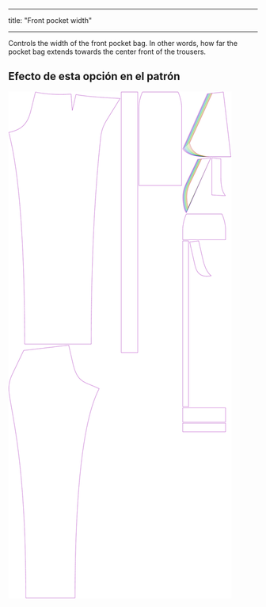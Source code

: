 - - -
title: "Front pocket width"
- - -

Controls the width of the front pocket bag. In other words, how far the pocket bag extends towards the center front of the trousers.

## Efecto de esta opción en el patrón

![This image shows the effect of this option by superimposing several variants that have a different value for this option](charlie_frontpocketwidth_sample.svg "Effect of this option on the pattern")
